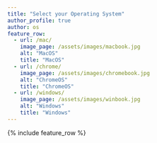 ```yaml
---
title: "Select your Operating System"
author_profile: true
author: os
feature_row:
  - url: /mac/
    image_page: /assets/images/macbook.jpg
    alt: "MacOS"
    title: "MacOS"
  - url: /chrome/
    image_page: /assets/images/chromebook.jpg
    alt: "ChromeOS"
    title: "ChromeOS"
  - url: /windows/
    image_page: /assets/images/winbook.jpg
    alt: "Windows"
    title: "Windows"
---
```


{% include feature_row %} 
